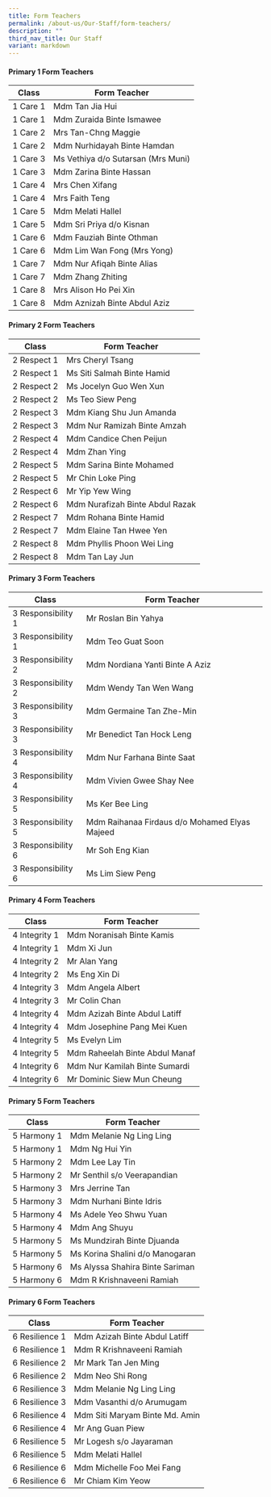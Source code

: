 ```yaml
---
title: Form Teachers
permalink: /about-us/Our-Staff/form-teachers/
description: ""
third_nav_title: Our Staff
variant: markdown
---
```

#### Primary 1 Form Teachers

| Class | Form Teacher |
| -------- | -------- |
| 1 Care 1 | Mdm Tan Jia Hui |
| 1 Care 1 | Mdm Zuraida Binte Ismawee |
| 1 Care 2 | Mrs Tan-Chng Maggie |
| 1 Care 2 | Mdm Nurhidayah Binte Hamdan |
| 1 Care 3 | Ms Vethiya d/o Sutarsan (Mrs Muni) |
| 1 Care 3 | Mdm Zarina Binte Hassan |
| 1 Care 4 | Mrs Chen Xifang |
| 1 Care 4 | Mrs Faith Teng |
| 1 Care 5 | Mdm Melati Hallel |
| 1 Care 5 | Mdm Sri Priya d/o Kisnan |
| 1 Care 6 | Mdm Fauziah Binte Othman |
| 1 Care 6 | Mdm Lim Wan Fong (Mrs Yong) |
| 1 Care 7 | Mdm Nur Afiqah Binte Alias |
| 1 Care 7 | Mdm Zhang Zhiting |
| 1 Care 8 | Mrs Alison Ho Pei Xin |
| 1 Care 8 | Mdm Aznizah Binte Abdul Aziz |

#### Primary 2 Form Teachers

| Class | Form Teacher |
| -------- | -------- |
| 2 Respect 1 | Mrs Cheryl Tsang |
| 2 Respect 1 | Ms Siti Salmah Binte Hamid |
| 2 Respect 2 | Ms Jocelyn Guo Wen Xun |
| 2 Respect 2 | Ms Teo Siew Peng |
| 2 Respect 3 | Mdm Kiang Shu Jun Amanda |
| 2 Respect 3 | Mdm Nur Ramizah Binte Amzah |
| 2 Respect 4 | Mdm Candice Chen Peijun |
| 2 Respect 4 | Mdm Zhan Ying |
| 2 Respect 5 | Mdm Sarina Binte Mohamed |
| 2 Respect 5 | Mr Chin Loke Ping |
| 2 Respect 6 | Mr Yip Yew Wing |
| 2 Respect 6 | Mdm Nurafizah Binte Abdul Razak |
| 2 Respect 7 | Mdm Rohana Binte Hamid |
| 2 Respect 7 | Mdm Elaine Tan Hwee Yen |
| 2 Respect 8 | Mdm Phyllis Phoon Wei Ling |
| 2 Respect 8 | Mdm Tan Lay Jun |

#### Primary 3 Form Teachers

| Class | Form Teacher |
| -------- | -------- |
| 3 Responsibility 1 | Mr Roslan Bin Yahya |
| 3 Responsibility 1 | Mdm Teo Guat Soon |
| 3 Responsibility 2 | Mdm Nordiana Yanti Binte A Aziz |
| 3 Responsibility 2 | Mdm Wendy Tan Wen Wang |
| 3 Responsibility 3 | Mdm Germaine Tan Zhe-Min |
| 3 Responsibility 3 | Mr Benedict Tan Hock Leng |
| 3 Responsibility 4 | Mdm Nur Farhana Binte Saat |
| 3 Responsibility 4 | Mdm Vivien Gwee Shay Nee |
| 3 Responsibility 5 | Ms Ker Bee Ling |
| 3 Responsibility 5 | Mdm Raihanaa Firdaus d/o Mohamed Elyas Majeed |
| 3 Responsibility 6 | Mr Soh Eng Kian |
| 3 Responsibility 6 | Ms Lim Siew Peng |

#### Primary 4 Form Teachers

| Class | Form Teacher |
| -------- | -------- |
| 4 Integrity 1 | Mdm Noranisah Binte Kamis |
| 4 Integrity 1 | Mdm Xi Jun |
| 4 Integrity 2 | Mr Alan Yang |
| 4 Integrity 2 | Ms Eng Xin Di |
| 4 Integrity 3 | Mdm Angela Albert |
| 4 Integrity 3 | Mr Colin Chan |
| 4 Integrity 4 | Mdm Azizah Binte Abdul Latiff |
| 4 Integrity 4 | Mdm Josephine Pang Mei Kuen |
| 4 Integrity 5 | Ms Evelyn Lim |
| 4 Integrity 5 | Mdm Raheelah Binte Abdul Manaf |
| 4 Integrity 6 | Mdm Nur Kamilah Binte Sumardi |
| 4 Integrity 6 | Mr Dominic Siew Mun Cheung |

#### Primary 5 Form Teachers

| Class | Form Teacher |
| -------- | -------- |
| 5 Harmony 1 | Mdm Melanie Ng Ling Ling |
| 5 Harmony 1 | Mdm Ng Hui Yin |
| 5 Harmony 2 | Mdm Lee Lay Tin |
| 5 Harmony 2 | Mr Senthil s/o Veerapandian |
| 5 Harmony 3 | Mrs Jerrine Tan |
| 5 Harmony 3 | Mdm Nurhani Binte Idris |
| 5 Harmony 4 | Ms Adele Yeo Shwu Yuan |
| 5 Harmony 4 | Mdm Ang Shuyu |
| 5 Harmony 5 | Ms Mundzirah Binte Djuanda |
| 5 Harmony 5 | Ms Korina Shalini d/o Manogaran |
| 5 Harmony 6 | Ms Alyssa Shahira Binte Sariman |
| 5 Harmony 6 | Mdm R Krishnaveeni Ramiah |

#### Primary 6 Form Teachers

| Class | Form Teacher |
| -------- | -------- |
| 6 Resilience 1 | Mdm Azizah Binte Abdul Latiff |
| 6 Resilience 1 | Mdm R Krishnaveeni Ramiah |
| 6 Resilience 2 | Mr Mark Tan Jen Ming |
| 6 Resilience 2 | Mdm Neo Shi Rong |
| 6 Resilience 3 | Mdm Melanie Ng Ling Ling |
| 6 Resilience 3 | Mdm Vasanthi d/o Arumugam |
| 6 Resilience 4 | Mdm Siti Maryam Binte Md. Amin |
| 6 Resilience 4 | Mr Ang Guan Piew |
| 6 Resilience 5 | Mr Logesh s/o Jayaraman |
| 6 Resilience 5 | Mdm Melati Hallel |
| 6 Resilience 6 | Mdm Michelle Foo Mei Fang |
| 6 Resilience 6 | Mr Chiam Kim Yeow |